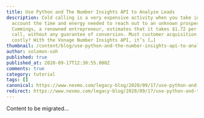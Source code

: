 ```yaml
---
title: Use Python and The Number Insights API to Analyze Leads
description: Cold calling is a very expensive activity when you take into
  account the time and energy needed to reach out to an unknown prospect. David
  Cummings, a renowned entrepreneur, estimates that it takes $1.72 per cold
  call, without any guarantee of conversion. Must customer acquisition be so
  costly? With the Vonage Number Insights API, it’s […]
thumbnail: /content/blog/use-python-and-the-number-insights-api-to-analyze-leads-dr/Blog_Number-Insights-API_1200x600.png
author: solomon-soh
published: true
published_at: 2020-09-17T12:30:55.000Z
comments: true
category: tutorial
tags: []
canonical: https://www.nexmo.com/legacy-blog/2020/09/17/use-python-and-the-number-insights-api-to-analyze-leads-dr
redirect: https://www.nexmo.com/legacy-blog/2020/09/17/use-python-and-the-number-insights-api-to-analyze-leads-dr
---
```


Content to be migrated...
